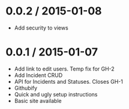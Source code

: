 0.0.2 / 2015-01-08
==================

  * Add security to views

0.0.1 / 2015-01-07
==================

  * Add link to edit users.  Temp fix for GH-2
  * Add Incident CRUD
  * API for Incidents and Statuses.  Closes GH-1
  * Githubify
  * Quick and ugly setup instructions
  * Basic site available
